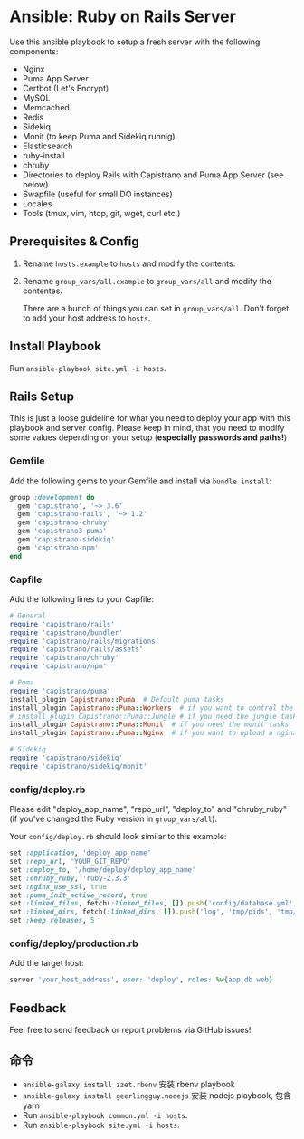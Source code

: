# Ansible: Ruby on Rails Server
Use this ansible playbook to setup a fresh server with the following components:

* Nginx
* Puma App Server
* Certbot (Let's Encrypt)
* MySQL
* Memcached
* Redis
* Sidekiq
* Monit (to keep Puma and Sidekiq runnig)
* Elasticsearch
* ruby-install
* chruby
* Directories to deploy Rails with Capistrano and Puma App Server (see below)
* Swapfile (useful for small DO instances)
* Locales
* Tools (tmux, vim, htop, git, wget, curl etc.)

## Prerequisites & Config

1. Rename ```hosts.example``` to ```hosts``` and modify the contents.
2. Rename ```group_vars/all.example``` to ```group_vars/all``` and modify the contentes.

	There are a bunch of things you can set in ```group_vars/all```. Don't forget to add your host address to ```hosts```.

## Install Playbook

Run ```ansible-playbook site.yml -i hosts```.

## Rails Setup

This is just a loose guideline for what you need to deploy your app with this playbook and server config. Please keep in mind, that you need to modify some values depending on your setup (**especially passwords and paths!**)

### Gemfile

Add the following gems to your Gemfile and install via ```bundle install```:

```ruby
group :development do
  gem 'capistrano', '~> 3.6'
  gem 'capistrano-rails', '~> 1.2'
  gem 'capistrano-chruby'
  gem 'capistrano3-puma'
  gem 'capistrano-sidekiq'
  gem 'capistrano-npm'
end
```

### Capfile

Add the following lines to your Capfile:

```ruby
# General
require 'capistrano/rails'
require 'capistrano/bundler'
require 'capistrano/rails/migrations'
require 'capistrano/rails/assets'
require 'capistrano/chruby'
require 'capistrano/npm'

# Puma
require 'capistrano/puma'
install_plugin Capistrano::Puma  # Default puma tasks
install_plugin Capistrano::Puma::Workers  # if you want to control the workers (in cluster mode)
# install_plugin Capistrano::Puma::Jungle # if you need the jungle tasks
install_plugin Capistrano::Puma::Monit  # if you need the monit tasks
install_plugin Capistrano::Puma::Nginx  # if you want to upload a nginx site template

# Sidekiq
require 'capistrano/sidekiq'
require 'capistrano/sidekiq/monit'
```

### config/deploy.rb

Please edit "deploy\_app\_name", "repo\_url", "deploy\_to" and "chruby\_ruby" (if you've changed the Ruby version in `group_vars/all`).

Your ```config/deploy.rb``` should look similar to this example:

```ruby
set :application, 'deploy_app_name'
set :repo_url, 'YOUR_GIT_REPO'
set :deploy_to, '/home/deploy/deploy_app_name'
set :chruby_ruby, 'ruby-2.3.3'
set :nginx_use_ssl, true
set :puma_init_active_record, true
set :linked_files, fetch(:linked_files, []).push('config/database.yml', 'config/secrets.yml')
set :linked_dirs, fetch(:linked_dirs, []).push('log', 'tmp/pids', 'tmp/cache', 'tmp/sockets', 'public/system')
set :keep_releases, 5
```

### config/deploy/production.rb

Add the target host:

```ruby
server 'your_host_address', user: 'deploy', roles: %w{app db web}
```

## Feedback

Feel free to send feedback or report problems via GitHub issues!


## 命令

- `ansible-galaxy install zzet.rbenv` 安装 rbenv playbook
- `ansible-galaxy install geerlingguy.nodejs` 安装 nodejs playbook, 包含 yarn
- Run ```ansible-playbook common.yml -i hosts```.
- Run ```ansible-playbook site.yml -i hosts```.

